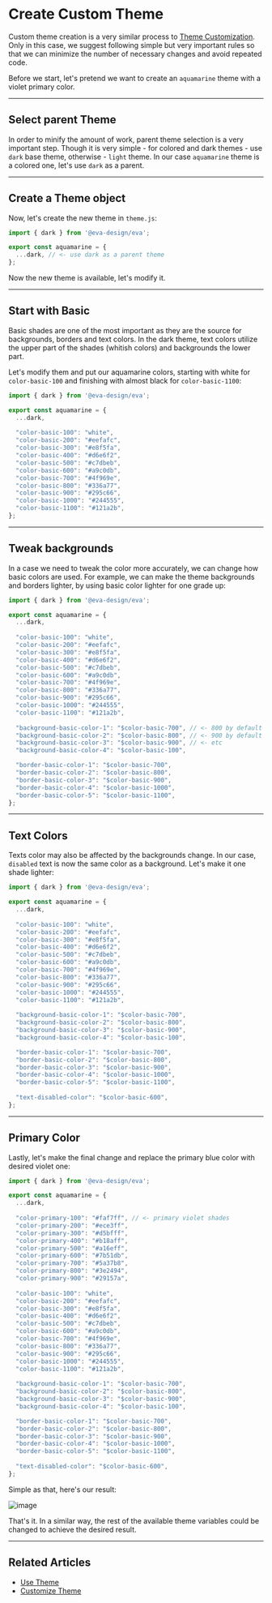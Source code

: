 # Create Custom Theme

Custom theme creation is a very similar process to [Theme Customization](design-system/customize-theme).
Only in this case, we suggest following simple but very important rules so that we can minimize the number of necessary changes 
and avoid repeated code.

Before we start, let's pretend we want to create an `aquamarine` theme with a violet primary color. 
<hr>

## Select parent Theme

In order to minify the amount of work, parent theme selection is a very important step.
Though it is very simple - for colored and dark themes - use `dark` base theme, otherwise - `light` theme.
In our case `aquamarine` theme is a colored one, let's use `dark` as a parent.

<hr>

## Create a Theme object

Now, let's create the new theme in `theme.js`:

```js
import { dark } from '@eva-design/eva';

export const aquamarine = {
  ...dark, // <- use dark as a parent theme
};

```

Now the new theme is available, let's modify it.
<hr>

## Start with Basic

Basic shades are one of the most important as they are the source for backgrounds, borders and text colors.
In the dark theme, text colors utilize the upper part of the shades (whitish colors)
and backgrounds the lower part.

Let's modify them and put our aquamarine colors, starting with white for `color-basic-100` and finishing with almost black
for `color-basic-1100`:

```js
import { dark } from '@eva-design/eva';

export const aquamarine = {
  ...dark,
  
  "color-basic-100": "white",
  "color-basic-200": "#eefafc",
  "color-basic-300": "#e8f5fa",
  "color-basic-400": "#d6e6f2",
  "color-basic-500": "#c7dbeb",
  "color-basic-600": "#a9c0db",
  "color-basic-700": "#4f969e",
  "color-basic-800": "#336a77",
  "color-basic-900": "#295c66",
  "color-basic-1000": "#244555",
  "color-basic-1100": "#121a2b",
};
```

<hr>

## Tweak backgrounds

In a case we need to tweak the color more accurately, we can change how basic colors are used.
For example, we can make the theme backgrounds and borders lighter, by using basic color lighter for one grade up:  

```js
import { dark } from '@eva-design/eva';

export const aquamarine = {
  ...dark,
  
  "color-basic-100": "white",
  "color-basic-200": "#eefafc",
  "color-basic-300": "#e8f5fa",
  "color-basic-400": "#d6e6f2",
  "color-basic-500": "#c7dbeb",
  "color-basic-600": "#a9c0db",
  "color-basic-700": "#4f969e",
  "color-basic-800": "#336a77",
  "color-basic-900": "#295c66",
  "color-basic-1000": "#244555",
  "color-basic-1100": "#121a2b",
  
  "background-basic-color-1": "$color-basic-700", // <- 800 by default
  "background-basic-color-2": "$color-basic-800", // <- 900 by default
  "background-basic-color-3": "$color-basic-900", // <- etc
  "background-basic-color-4": "$color-basic-100",

  "border-basic-color-1": "$color-basic-700",
  "border-basic-color-2": "$color-basic-800",
  "border-basic-color-3": "$color-basic-900",
  "border-basic-color-4": "$color-basic-1000",
  "border-basic-color-5": "$color-basic-1100",
};

```

<hr>

## Text Colors

Texts color may also be affected by the backgrounds change. In our case, `disabled` text is now the same
color as a background. Let's make it one shade lighter: 

```js
import { dark } from '@eva-design/eva';

export const aquamarine = {
  ...dark,
  
  "color-basic-100": "white",
  "color-basic-200": "#eefafc",
  "color-basic-300": "#e8f5fa",
  "color-basic-400": "#d6e6f2",
  "color-basic-500": "#c7dbeb",
  "color-basic-600": "#a9c0db",
  "color-basic-700": "#4f969e",
  "color-basic-800": "#336a77",
  "color-basic-900": "#295c66",
  "color-basic-1000": "#244555",
  "color-basic-1100": "#121a2b",
  
  "background-basic-color-1": "$color-basic-700",
  "background-basic-color-2": "$color-basic-800",
  "background-basic-color-3": "$color-basic-900",
  "background-basic-color-4": "$color-basic-100",

  "border-basic-color-1": "$color-basic-700",
  "border-basic-color-2": "$color-basic-800",
  "border-basic-color-3": "$color-basic-900",
  "border-basic-color-4": "$color-basic-1000",
  "border-basic-color-5": "$color-basic-1100",
  
  "text-disabled-color": "$color-basic-600",
};
```

<hr>

## Primary Color

Lastly, let's make the final change and replace the primary blue color with desired violet one:

```js
import { dark } from '@eva-design/eva';

export const aquamarine = {
  ...dark,
  
  "color-primary-100": "#faf7ff", // <- primary violet shades
  "color-primary-200": "#ece3ff",
  "color-primary-300": "#d5bfff",
  "color-primary-400": "#b18aff",
  "color-primary-500": "#a16eff",
  "color-primary-600": "#7b51db",
  "color-primary-700": "#5a37b8",
  "color-primary-800": "#3e2494",
  "color-primary-900": "#29157a",
  
  "color-basic-100": "white",
  "color-basic-200": "#eefafc",
  "color-basic-300": "#e8f5fa",
  "color-basic-400": "#d6e6f2",
  "color-basic-500": "#c7dbeb",
  "color-basic-600": "#a9c0db",
  "color-basic-700": "#4f969e",
  "color-basic-800": "#336a77",
  "color-basic-900": "#295c66",
  "color-basic-1000": "#244555",
  "color-basic-1100": "#121a2b",
  
  "background-basic-color-1": "$color-basic-700",
  "background-basic-color-2": "$color-basic-800",
  "background-basic-color-3": "$color-basic-900",
  "background-basic-color-4": "$color-basic-100",

  "border-basic-color-1": "$color-basic-700",
  "border-basic-color-2": "$color-basic-800",
  "border-basic-color-3": "$color-basic-900",
  "border-basic-color-4": "$color-basic-1000",
  "border-basic-color-5": "$color-basic-1100",
  
  "text-disabled-color": "$color-basic-600",
};

```
Simple as that, here's our result:

![image](assets/images/articles/design-system/aquamarine-theme.png)

That's it. In a similar way, the rest of the available theme variables could be changed to achieve the desired result.

<hr>

## Related Articles

- [Use Theme](design-system/use-theme-variables)
- [Customize Theme](design-system/customize-theme)
